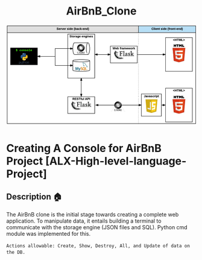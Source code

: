 <h1 align="center">AirBnB_Clone</h1>

<img src="resources/AirBnB_imp_plan.png" alt="AirBnB_implementation_plan">

<br>

# Creating A Console for AirBnB Project [ALX-High-level-language-Project]

## Description :house:

The AirBnB clone is the initial stage towards creating a complete web application.
To manipulate data, it entails building a terminal to communicate with the storage engine (JSON files and SQL).
Python cmd module was implemented for this.

`Actions allowable: Create, Show, Destroy, All, and Update of data on the DB.`
